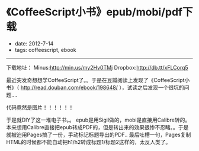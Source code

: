 # 《CoffeeScript小书》epub/mobi/pdf下载
- date: 2012-7-14
- tags: coffeescript, ebook

---

下载地址： 
Minus:http://min.us/my2Hv0TMj 
Dropbox:http://db.tt/xFLCorq5 

最近突发奇想想学CoffeeScript了。。于是在豆瓣阅读上发现了《CoffeeScript小书》（ http://read.douban.com/ebook/198648/ ），试读之后发现一个很坑的问题....

代码竟然是图片！！！！！！

于是就DIY了这一堆电子书。。
epub是用Sigil做的，mobi是直接用Calibre转的。
本来想用Calibre直接把epub转成PDF的，但是转出来的效果很惨不忍睹。。于是就被迫用Pages搞了一份，手动标记标题导出的PDF..
最后吐槽一句，Pages复制HTML的时候都不能自动把h1/h2转成标题1/标题2这样的，太反人类了。